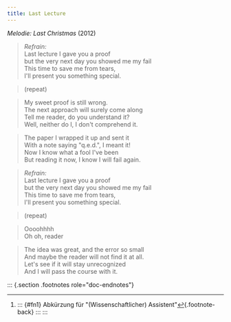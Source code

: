```yaml
---
title: Last Lecture
---
```


*Melodie: Last Christmas* (2012)

> *Refrain:*\
> Last lecture I gave you a proof\
> but the very next day you showed me my fail\
> This time to save me from tears,\
> I'll present you something special.

> (repeat)

> My sweet proof is still wrong.\
> The next approach will surely come along\
> Tell me reader, do you understand it?\
> Well, neither do I, I don't comprehend it.

> The paper I wrapped it up and sent it\
> With a note saying "q.e.d.", I meant it!\
> Now I know what a fool I've been\
> But reading it now, I know I will fail again.

> *Refrain:*\
> Last lecture I gave you a proof\
> but the very next day you showed me my fail\
> This time to save me from tears,\
> I'll present you something special.

> (repeat)

> Oooohhhh\
> Oh oh, reader

> The idea was great, and the error so small\
> And maybe the reader will not find it at all.\
> Let's see if it will stay unrecognized\
> And I will pass the course with it.

::: {.section .footnotes role="doc-endnotes"}

------------------------------------------------------------------------

1.  ::: {#fn1}
    Abkürzung für "(Wissenschaftlicher)
    Assistent"[↩︎](#fnref1){.footnote-back}
    :::
:::
